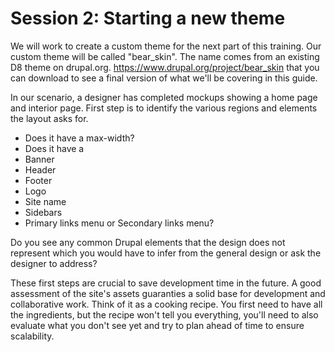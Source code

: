 # Session 2: Starting a new theme

We will work to create a custom theme for the next part of this training. Our custom theme will be called "bear_skin". The name comes from an existing D8 theme on drupal.org. https://www.drupal.org/project/bear_skin that you can download to see a final version of what we'll be covering in this guide.

In our scenario, a designer has completed mockups showing a home page and interior page. First step is to identify the various regions and elements the layout asks for. 

* Does it have a max-width? 
* Does it have a 
 * Banner 
 * Header
 * Footer
 * Logo
 * Site name
 * Sidebars
 * Primary links menu or Secondary links menu?

Do you see any common Drupal elements that the design does not represent which you would have to infer from the general design or ask the designer to address?

These first steps are crucial to save development time in the future. A good assessment of the site's assets guaranties a  solid base for development and collaborative work. Think of it as a cooking recipe. You first need to have all the ingredients, but the recipe won't tell you everything, you'll need to also evaluate what you don't see yet and try to plan ahead of time to ensure scalability.